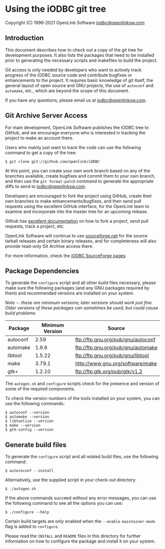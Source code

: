 # Using the iODBC git tree

Copyright (C) 1996-2021 OpenLink Software <iodbc@openlinksw.com>

## Introduction

This document describes how to check out a copy of the git tree for development
purposes. It also lists the packages that need to be installed prior to generating
the necessary scripts and makefiles to build the project.

Git access is only needed by developers who want to actively track progress of the
iODBC source code and contribute bugfixes or enhancements to the project. It
requires basic knowledge of git itself, the general layout of open source and GNU
projects, the use of `autoconf` and `automake`, etc., which are beyond the scope
of this document.

If you have any questions, please email us at
[iodbc@openlinksw.com](mailto:iodbc@openlinksw.com).

## Git Archive Server Access

For main development, OpenLink Software publishes the iODBC tree to GitHub, and we
encourage everyone who is interested in tracking the project to make an account there.

Users who mainly just want to track the code can use the following command to get
a copy of the tree:

    $ git clone git://github.com/openlink/iODBC

At this point, you can create your own work branch based on any of the branches
available, create bugfixes and commit them to your own branch, and then use the
`git format-patch` command to generate the appropriate diffs to send to
[iodbc@openlinksw.com](mailto:iodbc@openlinksw.com).

Developers are encouraged to fork the project using GitHub, create their own branches
to make enhancements/bugfixes, and then send pull requests using the excellent GitHub
interface, for the OpenLink team to examine and incorporate into the master tree for
an upcoming release.

Github has [excellent documentation](http://help.github.com/) on how to fork a project,
send pull requests, track a project, etc.

OpenLink Software will continue to use [sourceforge.net](https://sourceforge.net/projects/iodbc/)
for the source tarball releases and certain binary releases, and for completeness will also
provide read-only Git Archive access there.

For more information, check the
[iODBC SourceForge pages](https://sourceforge.net/projects/iodbc/)

## Package Dependencies

To generate the `configure` script and all other build files necessary, please make
sure the following packages (and any GNU packages required by them) and recommended
versions are installed on your system.

*Note -- these are minimum versions; later versions should work just fine. Older
versions of these packages can sometimes be used, but could cause build problems.*

| Package  | Minimum Version  | Source                             |
| -------- | ---------------- | ---------------------------------- |
| autoconf | 2.59             | ftp://ftp.gnu.org/pub/gnu/autoconf |
| automake | 1.9.6            | ftp://ftp.gnu.org/pub/gnu/automake |
| libtool  | 1.5.22           | ftp://ftp.gnu.org/pub/gnu/libtool  |
| make     | 3.79.1           | http://www.gnu.org/software/make   |
| gtk+     | 1.2.10           | ftp://ftp.gtk.org/pub/gtk/v1.2     |

The `autogen.sh` and `configure` scripts check for the presence and version of some
of the required components.

To check the version numbers of the tools installed on your system, you can use
the following commands:

    $ autoconf --version
    $ automake --version
    $ libtoolize --version
    $ make --version
    $ gtk-config --version

## Generate build files

To generate the `configure` script and all related build files, use the following
command:

    $ autoreconf --install

Alternatively, use the supplied script in your check-out directory:

    $ ./autogen.sh

If the above commands succeed without any error messages, you can use the following
command to see all the options you can use:

    $ ./configure --help

Certain build targets are only enabled when the `--enable-maintainer-mode` flag is
added to `configure`.

Please read the `INSTALL` and `README` files in this directory for further information
on how to configure the package and install it on your system.
